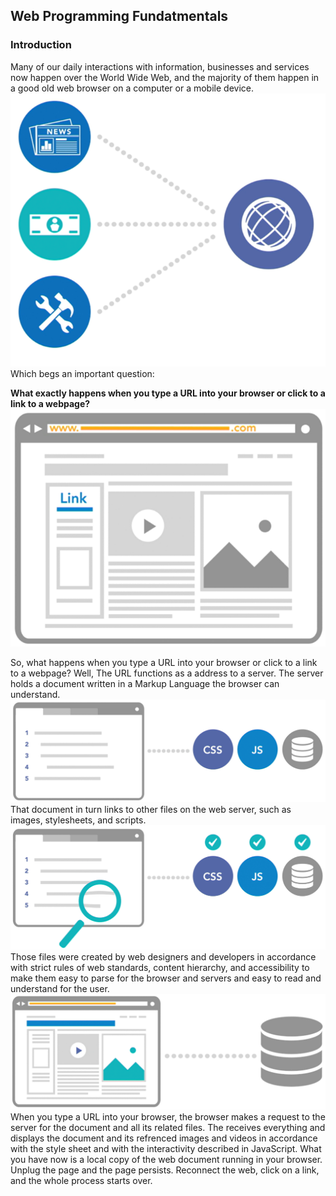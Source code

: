 ## Web Programming Fundatmentals

### Introduction
Many of our daily interactions with information, businesses and services now happen over the World Wide Web, and the majority of them happen in a good old web browser on a computer or a mobile device. 
![Web Fundametals Image](../images/web%20funda2.png)
Which begs an important question:

**What exactly happens when you type a URL into your browser or click to a link to a webpage?**
![Web Fundamentals Image](../images/web%20funda1.png)

So, what happens when you type a URL into your browser or click to a link to a webpage? Well, The URL functions as a address to a server. The server holds a document written in a Markup Language the browser can understand. 
![Web Fundamental Image](../images/web%20funda3.png)
That document in turn links to other files on the web server, such as images, stylesheets, and scripts. 
![Web Fundamental Image](../images/web%20funda4.png)
Those files were created by web designers and developers in accordance with strict rules of web standards, content hierarchy, and accessibility to make them easy to parse for the browser and servers and easy to read and understand for the user. 
![Web Fundamental Image](../images/web%20funda5.png)
When you type a URL into your browser, the browser makes a request to the server for the document and all its related files. The receives everything and displays the document and its refrenced images and videos in accordance with the style sheet and with the interactivity described in JavaScript. What you have now is a local copy of the web document running in your browser. Unplug the page and the page persists.
Reconnect the web, click on a link, and the whole process starts over.